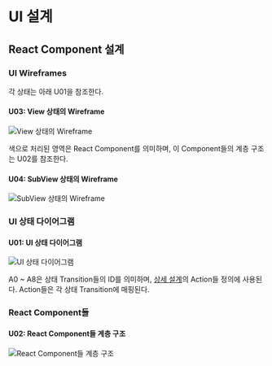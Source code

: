 # UI 설계
## React Component 설계
### UI Wireframes
각 상태는 아래 U01을 참조한다.
#### U03: View 상태의 Wireframe
![View 상태의 Wireframe](https://github.com/byron1st/my-workshop-doc/blob/master/images/ui-u03-2016-09-19.png)

색으로 처리된 영역은 React Component를 의미하며, 이 Component들의 계층 구조는 U02를 참조한다.

#### U04: SubView 상태의 Wireframe
![SubView 상태의 Wireframe](https://github.com/byron1st/my-workshop-doc/blob/master/images/ui-u04-2016-09-19.png)

### UI 상태 다이어그램
#### U01: UI 상태 다이어그램
![UI 상태 다이어그램](https://github.com/byron1st/my-workshop-doc/blob/master/images/ui-u01-2016-09-14.png)

A0 ~ A8은 상태 Transition들의 ID를 의미하며, [상세 설계](https://github.com/byron1st/my-workshop-doc/blob/master/doc/arch.detail.md)의 Action들 정의에 사용된다. Action들은 각 상태 Transition에 매핑된다.

### React Component들
#### U02: React Component들 계층 구조
![React Component들 계층 구조](https://github.com/byron1st/my-workshop-doc/blob/master/images/ui-u02-2016-09-14.png)